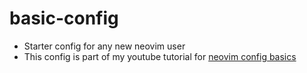 # basic-config
- Starter config for any new neovim user
- This config is part of my youtube tutorial for [neovim config basics](https://www.youtube.com/watch?v=XyAnU63Ye4g&list=PLYVQrj2EVSUL1NqYn3jsIVXG3U9eWaMcq&ab_channel=siduck)
